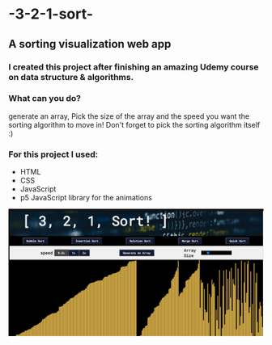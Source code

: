 # -3-2-1-sort-
## A sorting visualization web app

### I created this project after finishing an amazing Udemy course on data structure & algorithms.

### What can you do?
generate an array,
Pick the size of the array and the speed you want the sorting algorithm to move in!
Don't forget to pick the sorting algorithm itself :)

### For this project I used:
- HTML 
- CSS
- JavaScript 
- p5 JavaScript library for the animations

<img src="sort.png" alt="sortimage" width="700"/>

